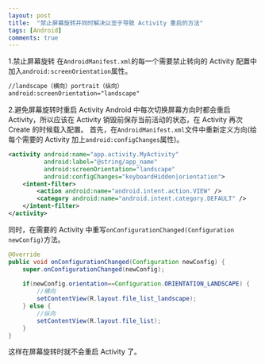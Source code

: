 ```yaml
---
layout: post
title:  "禁止屏幕旋转并同时解决以至于导致 Activity 重启的方法"
tags: [Android]
comments: true
---
```

1.禁止屏幕旋转
在`AndroidManifest.xml`的每一个需要禁止转向的 Activity 配置中加入`android:screenOrientation`属性。
``` xml
//landscape（横向）portrait（纵向）
android:screenOrientation="landscape"
```

2.避免屏幕旋转时重启 Activity
Android 中每次切换屏幕方向时都会重启 Activity，所以应该在 Activity 销毁前保存当前活动的状态，在 Activity 再次 Create 的时候载入配置。
首先，在`AndroidManifest.xml`文件中重新定义方向(给每个需要的 Activity 加上`android:configChanges`属性)。
``` xml
<activity android:name="app.activity.MyActivity"
          android:label="@string/app_name"
          android:screenOrientation="landscape"
          android:configChanges="keyboardHidden|orientation">
    <intent-filter>
        <action android:name="android.intent.action.VIEW" />
        <category android:name="android.intent.category.DEFAULT" />
    </intent-filter>
</activity>
```
同时，在需要的 Activity 中重写`onConfigurationChanged(Configuration newConfig)`方法。
``` java
@Override
public void onConfigurationChanged(Configuration newConfig) {
    super.onConfigurationChanged(newConfig);
 
    if(newConfig.orientation==Configuration.ORIENTATION_LANDSCAPE) {
        //横向
        setContentView(R.layout.file_list_landscape);
    } else {
        //纵向
        setContentView(R.layout.file_list);
    }
}
```
这样在屏幕旋转时就不会重启 Activity 了。
